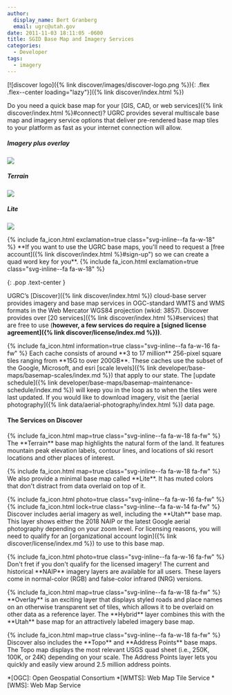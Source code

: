 ```yaml
---
author:
  display_name: Bert Granberg
  email: ugrc@utah.gov
date: 2011-11-03 18:11:05 -0600
title: SGID Base Map and Imagery Services
categories:
  - Developer
tags:
  - imagery
---
```

[![discover logo]({% link discover/images/discover-logo.png %}){: .flex .flex--center loading="lazy"}]({% link discover/index.html %})

Do you need a quick base map for your [GIS, CAD, or web services]({% link discover/index.html %}#connect)? UGRC provides several multiscale base map and imagery service options that deliver pre-rendered base map tiles to your platform as fast as your internet connection will allow.

<div class="grid">
  <div class="grid__col grid__col--1-of-3 text-center">
      <h5 class="text-center">Imagery plus overlay</h5>
      <img src="{% link images/stgeorge_hybrid_basemap.png %}" class="outline" loading="lazy" />
  </div>
  <div class="grid__col grid__col--1-of-3 text-center">
      <h5 class="text-center">Terrain</h5>
      <img src="{% link images/brianhead_terrain_basemap.png %}" class="outline" loading="lazy" />
  </div>
  <div class="grid__col grid__col--1-of-3 text-center">
      <h5 class="text-center">Lite</h5>
      <img src="{% link images/provo_lite_basemap.png %}" class="outline" loading="lazy" />
  </div>
</div>
<p markdown="span">
  {% include fa_icon.html exclamation=true class="svg-inline--fa fa-w-18" %}
  **If you want to use the UGRC base maps, you'll need to request a [free account]({% link discover/index.html %}#sign-up") so we can create a quad word key for you**.
  {% include fa_icon.html exclamation=true class="svg-inline--fa fa-w-18" %}
</p>
{: .pop .text-center }

UGRC’s [Discover]({% link discover/index.html %}) cloud-base server provides imagery and base map services in OGC-standard WMTS and WMS formats in the Web Mercator WGS84 projection (wkid: 3857). Discover provides over [20 services]({% link discover/index.html %}#services) that are free to use (**however, a few services do require a [signed license agreement]({% link discover/license/index.md %}))**.

<p markdown="span">
{% include fa_icon.html information=true class="svg-inline--fa fa-w-16 fa-fw" %} Each cache consists of around **3 to 17 million** 256-pixel square tiles ranging from **15G to over 200GB**. These caches use the subset of the Google, Microsoft, and esri [scale levels]({% link developer/base-maps/basemap-scales/index.md %}) that apply to our state. The [update schedule]({% link developer/base-maps/basemap-maintenance-schedule/index.md %}) will keep you in the loop as to when the tiles were last updated. If you would like to download imagery, visit the [aerial photography]({% link data/aerial-photography/index.html %}) data page.
</p>

#### The Services on Discover

<p markdown="span">
{% include fa_icon.html map=true class="svg-inline--fa fa-w-18 fa-fw" %} The **Terrain** base map highlights the natural form of the land. It features mountain peak elevation labels, contour lines, and locations of ski resort locations and other places of interest.
</p>

<p markdown="span">
{% include fa_icon.html map=true class="svg-inline--fa fa-w-18 fa-fw" %} We also provide a minimal base map called **Lite**. It has muted colors that don't distract from data overlaid on top of it.</p>

<p markdown="span">
{% include fa_icon.html photo=true class="svg-inline--fa fa-w-16 fa-fw" %}{% include fa_icon.html lock=true class="svg-inline--fa fa-w-14 fa-fw" %} Discover includes aerial imagery as well, including the **Utah** base map. This layer shows either the 2018 NAIP or the latest Google aerial photography depending on your zoom level. For licensing reasons, you will need to qualify for an [organizational account login]({% link discover/license/index.md %}) to use to this base map.
</p>

<p markdown="span">
{% include fa_icon.html photo=true class="svg-inline--fa fa-w-16 fa-fw" %} Don't fret if you don't qualify for the licensed imagery! The current and historical **NAIP** imagery layers are available for all users. These layers come in normal-color (RGB) and false-color infrared (NRG) versions.
</p>

<p markdown="span">
{% include fa_icon.html map=true class="svg-inline--fa fa-w-18 fa-fw" %} **Overlay** is an exciting layer that displays styled roads and place names on an otherwise transparent set of tiles, which allows it to be overlaid on other data as a reference layer. The **Hybrid** layer combines this with the **Utah** base map for an attractively labeled imagery base map.
</p>

<p markdown="span">
{% include fa_icon.html map=true class="svg-inline--fa fa-w-18 fa-fw" %} Discover also includes the **Topo** and **Address Points** base maps. The Topo map displays the most relevant USGS quad sheet (i.e., 250K, 100K, or 24K) depending on your scale. The Address Points layer lets you quickly and easily view around 2.5 million address points.
</p>

*[OGC]: Open Geospatial Consortium
*[WMTS]: Web Map Tile Service
*[WMS]: Web Map Service

